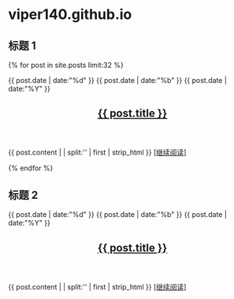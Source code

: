 # viper140.github.io

## 标题 1

{% for post in site.posts limit:32 %}

<article class="post">
    <div class="date">
        <span class="day">{{ post.date | date:"%d" }}</span>
        <span class="month">{{ post.date | date:"%b" }}</span>
        <span class="year">{{ post.date | date:"%Y" }}</span>
    </div>
     <header>
        <h2><a href="{{post.url}}" title="{{ post.title }}">{{ post.title }}</a></h2>
     </header>
     <div class="con">
        <p>
            {{ post.content  | | split:'<!--more-->' | first | strip_html }}
            <a class="more" href="{{ post.url }}">[继续阅读]</a>
        </p>
     </div>
</article>
{% endfor %}

## 标题 2

<div class="date">
    <span class="day">{{ post.date | date:"%d" }}</span>
    <span class="month">{{ post.date | date:"%b" }}</span>
    <span class="year">{{ post.date | date:"%Y" }}</span>
</div>
    <header>
    <h2><a href="{{post.url}}" title="{{ post.title }}">{{ post.title }}</a></h2>
    </header>
    <div class="con">
    <p>
        {{ post.content  | | split:'<!--more-->' | first | strip_html }}
        <a class="more" href="{{ post.url }}">[继续阅读]</a>
    </p>
</div>
